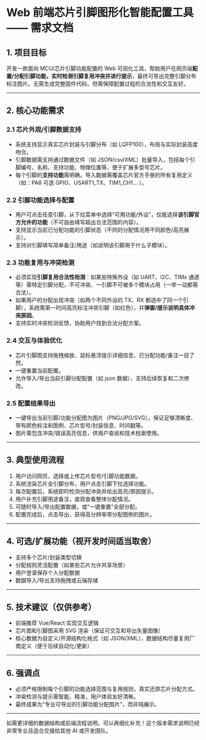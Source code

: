 # Web 前端芯片引脚图形化智能配置工具 —— 需求文档

## 1. 项目目标

开发一款面向 MCU/芯片引脚功能配置的 Web 可视化工具，帮助用户在网页端**配置/分配引脚功能，实时检测引脚复用冲突并进行提示**，最终可导出完整引脚分布标注图片。无需生成完整固件代码，但需保障配置过程的合法性和交互友好。

---

## 2. 核心功能需求

### 2.1 芯片外观/引脚数据支持
- 系统支持显示真实芯片封装与引脚分布（如 LQFP100），布局与实际封装高度吻合。
- 引脚数据需支持通过数据文件（如 JSON/csv/XML）批量导入，包括每个引脚编号、名称、支持功能、物理位置等，便于扩展多型号芯片。
- 每个引脚的**支持功能**需明确。导入数据需覆盖芯片官方手册的所有复用定义（如：PA8 可选 GPIO、USART1_TX、TIM1_CH1... ）。

### 2.2 引脚功能选择与配置
- 用户可点击任意引脚，从下拉菜单中选择“可用功能/外设”，仅能选择**该引脚官方允许的功能**（不可自由填写超出合法范围的内容）。
- 支持显示当前已分配功能的引脚状态（不同的分配情况用不同颜色/高亮展示）。
- 支持对引脚填写简单备注/用途（如说明该引脚用于什么子模块）。

### 2.3 功能复用与冲突检测
- 必须实现**引脚复用合法性检测**：如某些特殊外设（如 UART、I2C、TIMx 通道等）需特定引脚分配，不可冲突、一引脚不可被多个模块占用（一举一动都需合法）。
- 如果用户的分配出现冲突（如两个不同外设的 TX、RX 都选中了同一个引脚），系统需第一时间高亮标注冲突引脚（如红色），并**弹窗/提示说明具体冲突原因**。
- 支持实时冲突检测反馈，协助用户找到合法分配方案。

### 2.4 交互与体验优化
- 芯片引脚图支持拖拽缩放、鼠标悬浮提示详细信息、已分配功能/备注一目了然。
- 一键重置当前配置。
- 允许导入/导出当前引脚分配配置（如 json 数据），支持后续恢复和二次修改。

### 2.5 配置结果导出
- 一键导出当前引脚/功能分配图为图片（PNG/JPG/SVG），保证足够清晰度、带有颜色标注和图例、芯片型号/封装信息、时间戳等。
- 图片需包含冲突/错误高亮信息，供用户查阅和技术档案使用。

---

## 3. 典型使用流程

1. 用户访问网页，选择或上传芯片型号/引脚功能数据。
2. 系统渲染芯片全引脚分布，用户点击引脚下拉选择功能。
3. 每次配置后，系统即时检测分配冲突并给出高亮/原因提示。
4. 用户补充引脚用途备注，直观查看整体分配情况。
5. 可随时导入/导出配置数据，或“一键重置”全部分配。
6. 配置完成后，点击导出，获得高分辨率带分配图例的图片。

---

## 4. 可选/扩展功能（视开发时间适当取舍）

- 支持多个芯片/封装类型切换
- 分配规则灵活配置（如某些芯片允许共享场景）
- 用户登录保存个人分配数据
- 数据导入/导出支持拖拽或云端存储

---

## 5. 技术建议（仅供参考）

- 前端推荐 Vue/React 实现交互逻辑
- 芯片图和引脚图采用 SVG 渲染（保证可交互和导出矢量图像）
- 核心数据为自定义/开源结构化格式（如 JSON/XML），数据结构尽量复用厂商定义（便于后续自动化/更新）

---

## 6. 强调点

- 必须严格限制每个引脚的功能选择范围与复用规则，真实还原芯片分配方式。
- 冲突检测与提示需智能、精准，用户体验友好清晰。
- 最终成果为“专业可导出的引脚功能分配图片”，而非纯展示。

---

如需更详细的数据结构或前端流程说明，可以再细化补充！这个版本需求说明已经非常专业且适合交接给其他 AI 或开发团队。